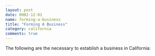 ```yaml
---
layout: post
date: 0002-12-01
name: forming-a-business
title: "Forming A Business"
category: california
comments: true
---
```


The following are the necessary to establish a business in California:
